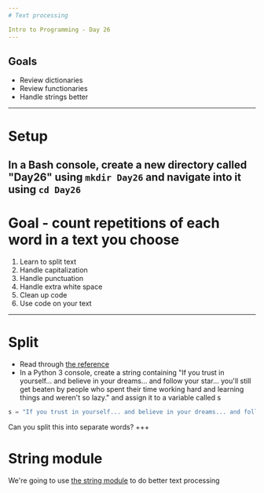 ```yaml
---
# Text processing

Intro to Programming - Day 26
---
```

## Goals

* Review dictionaries
* Review functionaries
* Handle strings better
---
# Setup

In a Bash console, create a new directory called "Day26" using `mkdir Day26` and navigate into it using `cd Day26`
---
# Goal - count repetitions of each word in a text you choose

1. Learn to split text
2. Handle capitalization
3. Handle punctuation
4. Handle extra white space
5. Clean up code
6. Use code on your text
---
# Split

* Read through [the reference](https://docs.python.org/3/library/stdtypes.html?#str.split)
* In a Python 3 console, create a string containing "If you trust in yourself... and believe in your dreams... and follow your star... you'll still get beaten by people who spent their time working hard and learning things and weren't so lazy." and assign it to a variable called s

```python
s = "If you trust in yourself... and believe in your dreams... and follow your star... you'll still get beaten by people who spent their time working hard and learning things and weren't so lazy."
```

Can you split this into separate words?
+++
# String module

We're going to use [the string module](https://docs.python.org/3/library/string.html) to do better text processing

